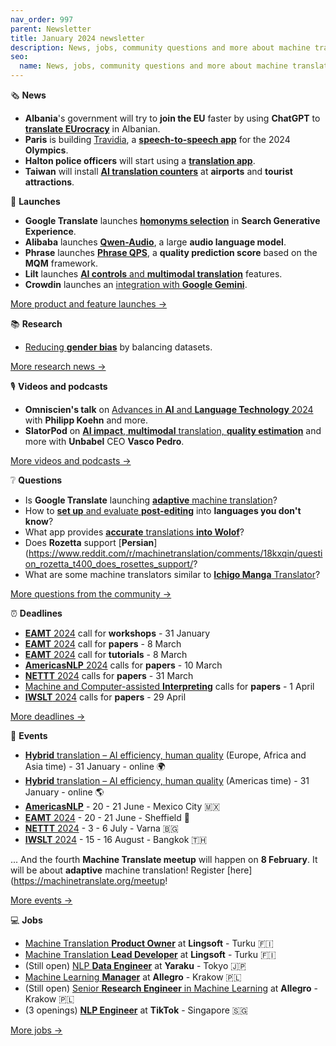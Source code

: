 ```yaml
---
nav_order: 997
parent: Newsletter
title: January 2024 newsletter
description: News, jobs, community questions and more about machine translation from January 2024
seo:
  name: News, jobs, community questions and more about machine translation from January 2024
---
```


 🗞️ **News**

- **Albania**'s government will try to **join the EU** faster by using **ChatGPT** to [**translate EUrocracy**](https://www.reddit.com/r/machinetranslation/comments/18i94i6/albanias_government_will_try_to_join_the_eu/) in Albanian.
- **Paris** is building [Travidia](), a [**speech-to-speech app**](https://www.reddit.com/r/machinetranslation/comments/1938znn/slator_article_paris_transportation_authority/) for the 2024 **Olympics**.
- **Halton police officers** will start using a [**translation app**](https://www.reddit.com/r/machinetranslation/comments/191lmex/halton_police_officers_to_start_using_translation/).
- **Taiwan** will install [**AI translation counters**](https://www.reddit.com/r/machinetranslation/comments/1939v4r/taiwan_to_install_smart_ai_translation_counters/) at **airports** and **tourist attractions**.

🚀 **Launches**

- **Google Translate** launches [**homonyms selection**](https://www.reddit.com/r/machinetranslation/comments/18mu6y9/google_blog_how_we_taught_google_translate_to/) in **Search Generative Experience**.
- **Alibaba** launches [**Qwen-Audio**](https://www.reddit.com/r/machinetranslation/comments/18to8k4/slator_article_alibaba_launches_qwenaudio_a_large/), a large **audio language model**.
- **Phrase** launches [**Phrase QPS**](https://www.reddit.com/r/machinetranslation/comments/194vhqj/phrase_launches_phrase_qps_a_quality_prediction/), a **quality prediction score** based on the **MQM** framework.
- **Lilt** launches [**AI controls** and **multimodal translation**](https://www.reddit.com/r/machinetranslation/comments/194vsup/lilt_launches_enterprise_ai_controls_and_inapp/) features.
- **Crowdin** launches an [integration with **Google Gemini**](https://www.reddit.com/r/machinetranslation/comments/194wo6r/google_gemini_is_now_integrated_as_an_engine_in/).

[More product and feature launches →](https://www.reddit.com/r/machinetranslation/search?q=flair%3Aproduct&restrict_sr=on)

📚 **Research**

- [Reducing **gender bias**](https://slator.com/overcoming-male-as-norm-behavior-in-machine-translation/) by balancing datasets.

[More research news →](https://www.reddit.com/r/machinetranslation/?f=flair_name%3A%22research%22)

🎙️ **Videos and podcasts**

- **Omniscien's talk** on [Advances in **AI** and **Language Technology** 2024](https://www.reddit.com/r/machinetranslation/comments/18msa4x/advances_in_ai_and_language_technology_2024_with/) with **Philipp Koehn** and more.
- **SlatorPod** on [**AI impact**, **multimodal** translation, **quality estimation**](https://www.reddit.com/r/machinetranslation/comments/194wgc7/slatorpod_unbabel_ceo_vasco_pedro_on_ai_impact/) and more with **Unbabel** CEO **Vasco Pedro**.

[More videos and podcasts →](https://www.reddit.com/r/machinetranslation/search/?q=podcast&restrict_sr=1)

❔ **Questions**

- Is **Google Translate** launching [**adaptive** machine translation](https://www.reddit.com/r/machinetranslation/comments/18noexj/is_google_launching_adaptive_mt/)?
- How to [**set up** and evaluate **post-editing**](https://www.reddit.com/r/machinetranslation/comments/18ju9uo/how_to_set_up_and_evaluate_postediting_into/) into **languages you don't know**?
- What app provides [**accurate** translations **into Wolof**](https://www.reddit.com/r/machinetranslation/comments/18kof1e/question_wolof/)?
- Does **Rozetta** support [**Persian**](https://www.reddit.com/r/machinetranslation/comments/18kxqin/question_rozetta_t400_does_rosettes_support/?
- What are some machine translators similar to [**Ichigo Manga** Translator](https://www.reddit.com/r/machinetranslation/comments/18k227x/machine_translators_similar_to_ichigo_manga/)?

[More questions from the community →](https://www.reddit.com/r/machinetranslation/search?q=flair%3Aquestion&restrict_sr=on)

⏰️ **Deadlines**

- [**EAMT** 2024](https://machinetranslate.org/eamt2024) call for **workshops** - 31 January
- [**EAMT** 2024](https://machinetranslate.org/eamt2024) call for **papers** - 8 March
- [**EAMT** 2024](https://machinetranslate.org/eamt2024) call for **tutorials** - 8 March
- [**AmericasNLP** 2024](https://machinetranslate.org/americasnlp2024) calls for **papers** - 10 March
- [**NETTT** 2024](https://machinetranslate.org/nettt2024) calls for **papers** - 31 March
- [Machine and Computer-assisted **Interpreting**](https://lans-tts.uantwerpen.be/index.php/LANS-TTS/announcement/view/24) calls for **papers** - 1 April
- [**IWSLT** 2024](https://machinetranslate.org/iwslt2024) calls for **papers** - 29 April

[More deadlines →](https://machinetranslate.org/calls-for-papers)

📆 **Events**

- [**Hybrid** translation – AI efficiency, human quality](https://lu.ma/hybrid-translation-us) (Europe, Africa and Asia time) - 31 January - online 🌍
- [**Hybrid** translation – AI efficiency, human quality](https://lu.ma/hybrid-translation-eu) (Americas time) - 31 January - online 🌎
- [**AmericasNLP**](https://machinetranslate.org/americasnlp2024) - 20 - 21 June - Mexico City 🇲🇽
- [**EAMT** 2024](https://machinetranslate.org/eamt2024) - 20 - 21 June - Sheffield 🏴󠁧󠁢󠁥󠁮󠁧󠁿
- [**NETTT** 2024](https://machinetranslate.org/nettt2024) - 3 - 6 July - Varna 🇧🇬
- [**IWSLT** 2024](https://machinetranslate.org/iwslt2024) - 15 - 16 August - Bangkok 🇹🇭

... And the fourth **Machine Translate meetup** will happen on **8 February**. It will be about **adaptive** machine translation! Register [here](https://machinetranslate.org/meetup!

[More events →](https://machinetranslate.org/events)

💻 **Jobs**

- [Machine Translation **Product Owner**](https://www.reddit.com/r/machinetranslation/comments/18x5xj0/product_owner_machine_translation_at_lingsoft/) at **Lingsoft** - Turku 🇫🇮
- [Machine Translation **Lead Developer**](https://www.reddit.com/r/machinetranslation/comments/18ofuqe/lead_developer_machine_translation_at_lingsoft/) at **Lingsoft** - Turku 🇫🇮
- (Still open) [NLP **Data Engineer**](https://www.reddit.com/r/machinetranslation/comments/18mt1ns/nlp_data_engineer_yaraku_inc_japan/) at **Yaraku** - Tokyo 🇯🇵
- [Machine Learning **Manager**](https://www.reddit.com/r/machinetranslation/comments/18mt0fj/manager_machine_learning_machine_translation_at/) at **Allegro** - Krakow 🇵🇱
- (Still open) [Senior **Research Engineer** in Machine Learning](https://www.reddit.com/r/machinetranslation/comments/18mslua/still_open_senior_research_engineer_machine/) at **Allegro** - Krakow 🇵🇱
- (3 openings) [**NLP Engineer**](https://www.reddit.com/r/machinetranslation/comments/18mtd08/nlp_engineer_3_openings_at_tiktok_singapore/) at **TikTok** - Singapore 🇸🇬

[More jobs →](https://www.reddit.com/r/machinetranslation/search?q=flair_name%3A%22jobs%22&restrict_sr=1) 